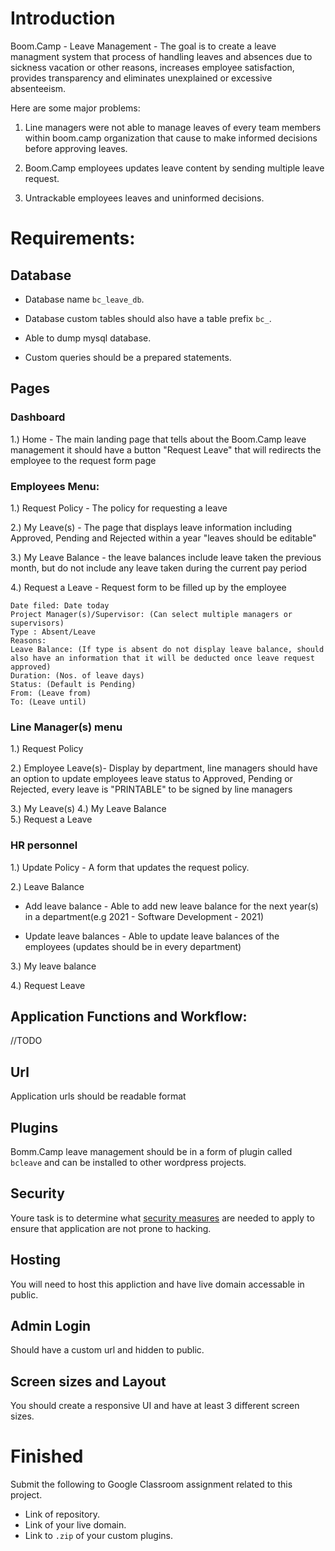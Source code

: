 # Introduction

Boom.Camp - Leave Management - The goal is to create a leave managment system that process of handling leaves and absences due to sickness vacation or other reasons, increases employee satisfaction, provides transparency and eliminates unexplained or excessive absenteeism.

Here are some major problems:

1. Line managers were not able to manage leaves of every team members within boom.camp organization that cause to make informed decisions before approving leaves.

2. Boom.Camp employees updates leave content by sending multiple leave request. 

3. Untrackable employees leaves and uninformed decisions.


# Requirements:

## Database

* Database name `bc_leave_db`.

* Database custom tables should also have a table prefix `bc_`.

* Able to dump mysql database. 

* Custom queries should be a prepared statements.

## Pages


### Dashboard

1.) Home - The main landing page that tells about the Boom.Camp leave management it should have a button "Request Leave" that will redirects the employee to the request form page


### Employees Menu:
	
1.) Request Policy - The policy for requesting a leave

2.) My Leave(s) - The page that displays leave information including Approved, Pending and Rejected within a year "leaves should be editable"

3.) My Leave Balance - the leave balances include leave taken the previous month, but do not include any leave taken during the current pay period

4.) Request a Leave - Request form to be filled up by the employee

```
Date filed: Date today 
Project Manager(s)/Supervisor: (Can select multiple managers or supervisors)
Type : Absent/Leave
Reasons:
Leave Balance: (If type is absent do not display leave balance, should also have an information that it will be deducted once leave request approved)
Duration: (Nos. of leave days)
Status: (Default is Pending)
From: (Leave from)
To: (Leave until)
```

### Line Manager(s) menu

1.) Request Policy

2.) Employee Leave(s)- Display by department, line managers should have an option to update employees leave status to Approved, Pending or Rejected, every leave is "PRINTABLE" to be signed by line managers

3.) My Leave(s)
4.) My Leave Balance 	
5.) Request a Leave


### HR personnel

1.) Update Policy - A form that updates the request policy.

2.) Leave Balance 
			
* Add leave balance - Able to add new leave balance for the next year(s) in a department(e.g 2021 - Software Development - 2021)

* Update leave balances - Able to update leave balances of the employees (updates should be in every department)
		
3.) My leave balance 	

4.) Request Leave


## Application Functions and Workflow:

//TODO

## Url

Application urls should be readable format

## Plugins

Bomm.Camp leave management should be in a form of plugin called `bcleave` and can be installed to other wordpress projects.

## Security

Youre task is to determine what [security measures](https://secure.wphackedhelp.com/blog/wordpress-security-checklist-guide/) are needed to apply to ensure that application are not prone to hacking.

## Hosting

You will need to host this appliction and have live domain accessable in public.

## Admin Login

Should have a custom url and hidden to public.

## Screen sizes and Layout

You should create a responsive UI and have at least 3 different screen sizes.

# Finished

Submit the following to Google Classroom assignment related to this project.

* Link of repository.
* Link of your live domain.
* Link to `.zip` of your custom plugins.

